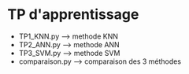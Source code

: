 # TP d'apprentissage

- TP1_KNN.py      --> methode KNN
- TP2_ANN.py      --> methode ANN
- TP3_SVM.py      --> methode SVM
- comparaison.py  --> comparaison des 3 méthodes 
